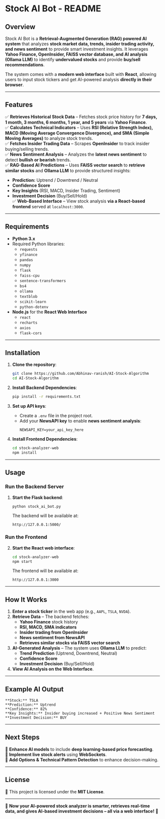 # **Stock AI Bot - README**

## **Overview**
Stock AI Bot is a **Retrieval-Augmented Generation (RAG) powered AI system** that analyzes **stock market data, trends, insider trading activity, and news sentiment** to provide smart investment insights. It leverages **Yahoo Finance, OpenInsider, FAISS vector database, and AI analysis (Ollama LLM)** to identify **undervalued stocks** and provide **buy/sell recommendations**.

The system comes with a **modern web interface** built with **React**, allowing users to input stock tickers and get AI-powered analysis **directly in their browser**.

---

## **Features**
✅ **Retrieves Historical Stock Data** – Fetches stock price history for **7 days, 1 month, 3 months, 6 months, 1 year, and 5 years** via **Yahoo Finance**.  
✅ **Calculates Technical Indicators** – Uses **RSI (Relative Strength Index), MACD (Moving Average Convergence Divergence), and SMA (Simple Moving Averages)** to analyze stock trends.  
✅ **Fetches Insider Trading Data** – Scrapes **OpenInsider** to track insider buying/selling trends.  
✅ **News Sentiment Analysis** – Analyzes the **latest news sentiment** to detect **bullish or bearish** trends.  
✅ **RAG-Based AI Predictions** – Uses **FAISS vector search** to **retrieve similar stocks** and **Ollama LLM** to provide structured insights:  
   - **Prediction:** Uptrend / Downtrend / Neutral  
   - **Confidence Score**  
   - **Key Insights** (RSI, MACD, Insider Trading, Sentiment)  
   - **Investment Decision** (Buy/Sell/Hold)  
✅ **Web-Based Interface** – View stock analysis **via a React-based frontend** served at `localhost:3000`.  

---

## **Requirements**
- **Python 3.x**
- Required Python libraries:
  - `requests`
  - `yfinance`
  - `pandas`
  - `numpy`
  - `flask`
  - `faiss-cpu`
  - `sentence-transformers`
  - `bs4`
  - `ollama`
  - `textblob`
  - `scikit-learn`
  - `python-dotenv`
- **Node.js** for the **React Web Interface**
  - `react`
  - `recharts`
  - `axios`
  - `flask-cors`

---

## **Installation**
1. **Clone the repository**:
   ```sh
   git clone https://github.com/Abhinav-ranish/AI-Stock-Algorithm
   cd AI-Stock-Algorithm
   ```

2. **Install Backend Dependencies**:
   ```sh
   pip install -r requirements.txt
   ```

3. **Set up API keys**:
   - Create a `.env` file in the project root.
   - Add your **NewsAPI key** to enable **news sentiment analysis**:
     ```
     NEWSAPI_KEY=your_api_key_here
     ```

4. **Install Frontend Dependencies**:
   ```sh
   cd stock-analyzer-web
   npm install
   ```

---

## **Usage**
### **Run the Backend Server**
1. **Start the Flask backend**:
   ```sh
   python stock_ai_bot.py
   ```
   The backend will be available at:
   ```
   http://127.0.0.1:5000/
   ```

### **Run the Frontend**
2. **Start the React web interface**:
   ```sh
   cd stock-analyzer-web
   npm start
   ```
   The frontend will be available at:
   ```
   http://127.0.0.1:3000
   ```

---

## **How It Works**
1. **Enter a stock ticker** in the web app (e.g., `AAPL`, `TSLA`, `NVDA`).
2. **Retrieve Data** – The backend fetches:
   - **Yahoo Finance** stock history
   - **RSI, MACD, SMA indicators**
   - **Insider trading from OpenInsider**
   - **News sentiment from NewsAPI**
   - **Retrieves similar stocks via FAISS vector search**
3. **AI-Generated Analysis** – The system uses **Ollama LLM** to predict:
   - **Trend Prediction** (Uptrend, Downtrend, Neutral)
   - **Confidence Score**
   - **Investment Decision** (Buy/Sell/Hold)
4. **View AI Analysis on the Web Interface**.

---

## **Example AI Output**
```
**Stock:** TSLA
**Prediction:** Uptrend  
**Confidence:** 82%  
**Key Insights:** Insider buying increased + Positive News Sentiment  
**Investment Decision:** BUY  
```

---

## **Next Steps**
🔹 **Enhance AI models** to include **deep learning-based price forecasting**.  
🔹 **Implement live stock alerts** using **WebSockets**.  
🔹 **Add Options & Technical Pattern Detection** to enhance decision-making.  

---

## **License**
📜 This project is licensed under the **MIT License**.  

---

🚀 **Now your AI-powered stock analyzer is smarter, retrieves real-time data, and gives AI-based investment decisions – all via a web interface!** 🚀